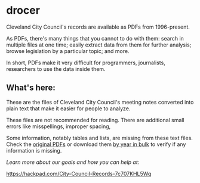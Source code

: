 # drocer

Cleveland City Council's records are available as PDFs from 1996-present. 

As PDFs, there's many things that you cannot to do with them: 
search in multiple files at one time; easily extract data from them for further analysis; browse legislation by a particular topic; and more. 

In short, PDFs make it very difficult for programmers, journalists, researchers to use the data inside them. 

## What's here: 

These are the files of Cleveland City Council's meeting notes converted into plain text that make it easier for people to analyze.  

These files are not recommended for reading. There are additional small errors like misspellings, improper spacing,

Some information, notably tables and lists, are missing from these text files. 
Check the [original PDFs](http://clevelandcitycouncil.org/the-city-record/) or download them [by year in bulk](https://drive.google.com/folderview?id=0BzsFcr5qTHxEfmFUTzVNNWsxdjYzRmpDbTBHX3dyTUVkZWk3WlA5aVdKQ0tFZHVpckdfWEk&usp=drive_web) to verify if any information is missing. 

*Learn more about our goals and how you can help at:*

https://hackpad.com/City-Council-Records-7c707KHL5Wq



